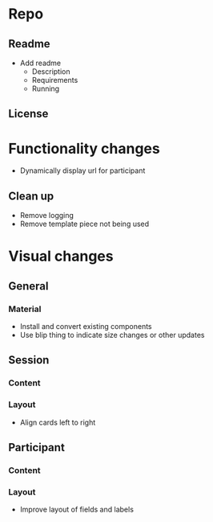# Repo
## Readme
- Add readme
    - Description
    - Requirements
    - Running

## License

# Functionality changes
- Dynamically display url for participant

## Clean up
- Remove logging
- Remove template piece not being used

# Visual changes
## General
### Material
- Install and convert existing components
- Use blip thing to indicate size changes or other updates

## Session

### Content

### Layout
- Align cards left to right

## Participant
### Content

### Layout
- Improve layout of fields and labels
